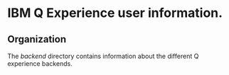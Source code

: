 # IBM Q Experience user information. 

## Organization

The *backend* directory contains information about the different Q experience backends. 
